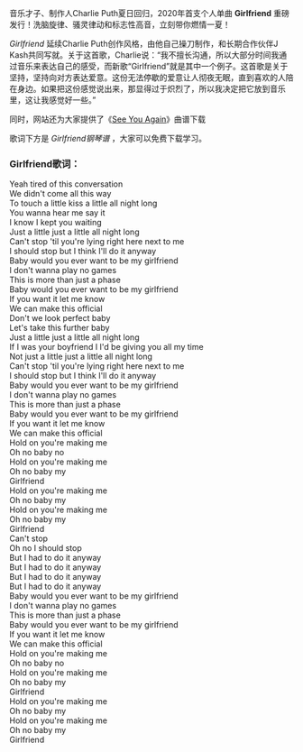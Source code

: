 

音乐才子、制作人Charlie Puth夏日回归，2020年首支个人单曲 **Girlfriend**
重磅发行！洗脑旋律、骚灵律动和标志性高音，立刻带你燃情一夏！

_Girlfriend_ 延续Charlie Puth创作风格，由他自己操刀制作，和长期合作伙伴J
Kash共同写就。关于这首歌，Charlie说：“我不擅长沟通，所以大部分时间我通过音乐来表达自己的感受，而新歌“Girlfriend”就是其中一个例子。这首歌是关于坚持，坚持向对方表达爱意。这份无法停歇的爱意让人彻夜无眠，直到喜欢的人陪在身边。如果把这份感觉说出来，那显得过于炽烈了，所以我决定把它放到音乐里，这让我感觉好一些。”

同时，网站还为大家提供了《[See You Again](Music-9300-See-You-Again-钢琴伴奏谱.html "See You
Again")》曲谱下载

歌词下方是 _Girlfriend钢琴谱_ ，大家可以免费下载学习。

### Girlfriend歌词：

Yeah tired of this conversation  
We didn't come all this way  
To touch a little kiss a little all night long  
You wanna hear me say it  
I know I kept you waiting  
Just a little just a little all night long  
Can't stop 'til you're lying right here next to me  
I should stop but I think I'll do it anyway  
Baby would you ever want to be my girlfriend  
I don't wanna play no games  
This is more than just a phase  
Baby would you ever want to be my girlfriend  
If you want it let me know  
We can make this official  
Don't we look perfect baby  
Let's take this further baby  
Just a little just a little all night long  
If I was your boyfriend I I'd be giving you all my time  
Not just a little just a little all night long  
Can't stop 'til you're lying right here next to me  
I should stop but I think I'll do it anyway  
Baby would you ever want to be my girlfriend  
I don't wanna play no games  
This is more than just a phase  
Baby would you ever want to be my girlfriend  
If you want it let me know  
We can make this official  
Hold on you're making me  
Oh no baby no  
Hold on you're making me  
Oh no baby my  
Girlfriend  
Hold on you're making me  
Oh no baby my  
Hold on you're making me  
Oh no baby my  
Girlfriend  
Can't stop  
Oh no I should stop  
But I had to do it anyway  
But I had to do it anyway  
But I had to do it anyway  
But I had to do it anyway  
Baby would you ever want to be my girlfriend  
I don't wanna play no games  
This is more than just a phase  
Baby would you ever want to be my girlfriend  
If you want it let me know  
We can make this official  
Hold on you're making me  
Oh no baby no  
Hold on you're making me  
Oh no baby my  
Girlfriend  
Hold on you're making me  
Oh no baby my  
Hold on you're making me  
Oh no baby my  
Girlfriend

